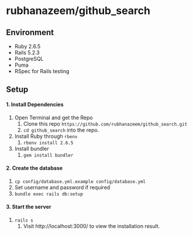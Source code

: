 # rubhanazeem/github_search

## Environment

- Ruby 2.6.5
- Rails 5.2.3
- PostgreSQL
- Puma
- RSpec for Rails testing

## Setup

#### 1. Install Dependencies

1. Open Terminal and get the Repo
   1. Clone this repo `https://github.com/rubhanazeem/github_search.git`
   2. `cd github_search` into the repo.
2. Install Ruby through `rbenv`
   1. `rbenv install 2.6.5`
3. Install bundler
   1. `gem install bundler`
   
#### 2. Create the database
1. `cp config/database.yml.example config/database.yml`
2. Set username and password if required
3. `bundle exec rails db:setup`

#### 3. Start the server
1. `rails s`
    1. Visit http://localhost:3000/ to view the installation result.